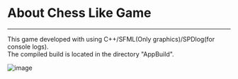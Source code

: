 # About Chess Like Game
***
This game developed with using C++/SFML(Only graphics)/SPDlog(for console logs). <br />
The compiled build is located in the directory "AppBuild". <br />

![image](https://github.com/user-attachments/assets/a21bed06-19e9-4903-bcc2-d68d5b73d2be)
